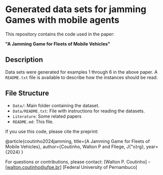 # Generated data sets for jamming Games with mobile agents

This repository contains the code used in the paper:

**"A Jamming Game for Fleets of Mobile Vehicles"**  

## Description

Data sets were generated for examples 1 through 6 in the above paper. A `README.txt` file is available to describe how the instances should be read.

## File Structure

- `Data/`: Main folder containing the dataset.
- `Data/README.txt`: File with instructions for reading the datasets.
- `Literature`: Some related papers
- `README.md`: This file.

If you use this code, please cite the preprint:

@article{coutinho2024jamming,
  title={A Jamming Game for Fleets of Mobile Vehicles},
  author={Coutinho, Walton P and Fliege, J{\"o}rg},
  year={2024}
}

For questions or contributions, please contact:
[Walton P. Coutinho] – [walton.coutinho@ufpe.br]
[Federal University of Pernambuco]
